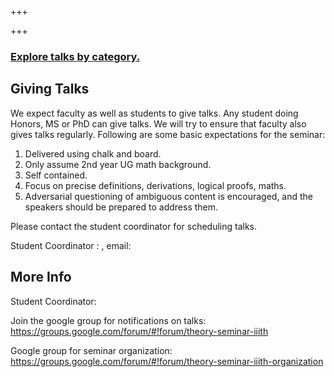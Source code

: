 +++

+++
### <a href="/~theory/seminar/categories">Explore talks by category.</a>

## Giving Talks 
We expect faculty as well as students to give talks. Any student doing Honors, MS or PhD can give talks. We will try to ensure that faculty also gives talks regularly. Following are some basic expectations for the seminar:

1. Delivered using chalk and board.
2. Only assume 2nd year UG math background.
3. Self contained.
4. Focus on precise definitions, derivations, logical proofs, maths.
5. Adversarial questioning of ambiguous content is encouraged, and the speakers should be prepared to address them.

Please contact the student coordinator for scheduling talks.

Student Coordinator : , email:



## More Info
Student Coordinator:

Join the google group for notifications on talks: https://groups.google.com/forum/#!forum/theory-seminar-iiith

Google group for seminar organization: https://groups.google.com/forum/#!forum/theory-seminar-iiith-organization